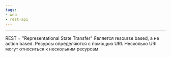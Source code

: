 ```yaml
---
tags:
- web
- rest-api
---
```

---
REST = "Representational State Transfer"
Является resourse based, а не action based. Ресурсы определяются с помощью URI. Несколько URI могут относиться к нескольким ресурсам